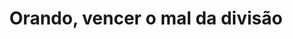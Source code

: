 ---
ID: 3428
title: Orando, vencer o mal da divisão
image-xl: ""
image-l: ""
image-sq-l: ""
image-sq-m: ""
post_excerpt: ""
layout: event
permalink: '?post_type=event&p=3428'
published: false
event:
  event_id: "63"
  event_slug: orando-vencer-o-mal-da-divisao
  event_owner: "2"
  event_status: null
  event_name: Orando, vencer o mal da divisão
  event_start_time: 11:30:00
  event_end_time: 13:00:00
  event_start_date: 2013-08-25
  event_end_date: 2013-08-25
  post_content: null
  event_rsvp: "0"
  event_spaces: null
  location_id: "0"
  recurrence_id: null
  event_category_id: null
  event_attributes: 'a:0:{}'
  event_date_created: 2013-08-19 20:55:41
  event_date_modified: null
  recurrence: "0"
  recurrence_interval: null
  recurrence_freq: null
  recurrence_byday: null
  recurrence_byweekno: null
  blog_id: null
  group_id: "0"
  post_id: "3428"
  event_all_day: "0"
  event_private: "0"
  recurrence_days: "0"
  event_rsvp_date: null
  event_rsvp_time: 00:00:00
  event_rsvp_spaces: null
  recurrence_rsvp_days: null
categories: ""
tags: ""
author: ""
wpcf-gn_post_destaques:
  - nao_destaque
---